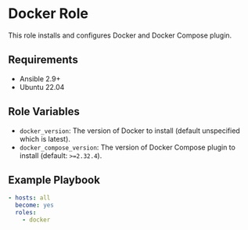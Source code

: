 # Docker Role

This role installs and configures Docker and Docker Compose plugin.

## Requirements

- Ansible 2.9+
- Ubuntu 22.04

## Role Variables

- `docker_version`: The version of Docker to install (default unspecified which is latest).
- `docker_compose_version`: The version of Docker Compose plugin to install (default: `>=2.32.4`).

## Example Playbook

```yaml
- hosts: all
  become: yes
  roles:
    - docker
```
